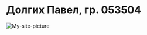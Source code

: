 # Долгих Павел, гр. 053504 
![My-site-picture](https://user-images.githubusercontent.com/82807578/173189535-5f86ad54-a114-4f9c-a790-bfdec7f41b9b.png)
